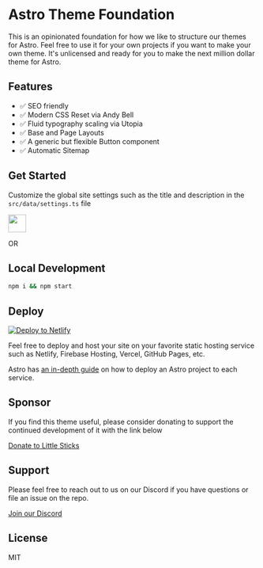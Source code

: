 <!--<p align="center">
  <img src="assets/gh-banner.png" alt="Odyssey Theme Banner">
</p>

<br/>
<div align="center">
  <a href="https://twitter.com/littlesticksdev">
  <img src="https://img.shields.io/badge/Twitter-%231DA1F2.svg?style=for-the-badge&logo=Twitter&logoColor=white" alt="Follow Little Sticks on Twitter"/>
</a>
  <a href="#SPONSORLINK>
    <img src="https://img.shields.io/badge/sponsor-30363D?style=for-the-badge&logo=GitHub-Sponsors&logoColor=#EA4AAA" alt="Sponsor This Repo" />
  </a>
  <a href="https://littlesticks.dev/discord">
    <img src="https://img.shields.io/badge/%3CServer%3E-%237289DA.svg?style=for-the-badge&logo=discord&logoColor=white" alt="Join our Discord" />
  </a>
  
</div>
<br/>-->

# Astro Theme Foundation

This is an opinionated foundation for how we like to structure our themes for Astro. Feel free to use it for your own projects if you want to make your own theme. It's unlicensed and ready for you to make the next million dollar theme for Astro.

## Features

- ✅ SEO friendly
- ✅ Modern CSS Reset via Andy Bell
- ✅ Fluid typography scaling via Utopia
- ✅ Base and Page Layouts
- ✅ A generic but flexible Button component
- ✅ Automatic Sitemap

## Get Started 

Customize the global site settings such as the title and description in the `src/data/settings.ts` file

<p>
  <a href="https://stackblitz.com/github/littlesticks/REPLACEME">
  <img src="https://developer.stackblitz.com/img/open_in_stackblitz.svg" height="36px" />
  </a>
</p>

OR

## Local Development

```sh
npm i && npm start
```

## Deploy

[![Deploy to Netlify](https://www.netlify.com/img/deploy/button.svg)](https://app.netlify.com/start/deploy?repository=https://github.com/littlesticks/simple-blog-astro)

Feel free to deploy and host your site on your favorite static hosting service such as Netlify, Firebase Hosting, Vercel, GitHub Pages, etc.

Astro has [an in-depth guide](https://docs.astro.build/en/guides/deploy/) on how to deploy an Astro project to each service.

## Sponsor

If you find this theme useful, please consider donating to support the continued development of it with the link below

[Donate to Little Sticks](https://buy.stripe.com/REPLACEME)

## Support

Please feel free to reach out to us on our Discord if you have questions or file an issue on the repo.

[Join our Discord](https://littlesticks.dev/discord)

## License

MIT